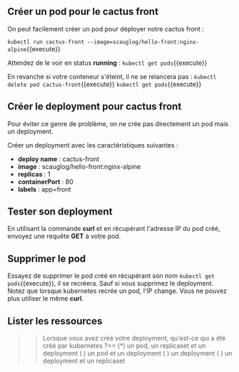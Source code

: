 ## Créer un pod pour le cactus front

On peut facilement créer un pod pour déployer notre cactus front :

`kubectl run cactus-front --image=scauglog/hello-front:nginx-alpine`{{execute}}

Attendez de le voir en status **running** : `kubectl get pods`{{execute}}

En revanche si votre conteneur s'éteint, il ne se relancera pas :
`kubectl delete pod cactus-front`{{execute}}
`kubectl get pods`{{execute}}

## Créer le deployment pour cactus front
Pour éviter ce genre de problème, on ne crée pas directement un pod mais un deployment.

Créer un deployment avec les caractéristiques suivantes :
* **deploy name** : cactus-front
* **image** : scauglog/hello-front:nginx-alpine
* **replicas** : 1
* **containerPort** : 80
* **labels** : app=front

## Tester son deployment

En utilisant la commande **curl** et en récupérant l'adresse IP du pod créé, envoyez une requête **GET** à votre pod.

## Supprimer le pod

Essayez de supprimer le pod créé en récupérant son nom `kubectl get pods`{{execute}}, il se recréera. Sauf si vous supprimez le deployment. Notez que lorsque kubernetes recrée un pod, l'IP change. Vous ne pouvez plus utiliser le même **curl**.

## Lister les ressources

>>Lorsque vous avez créé votre deployment, qu'est-ce qui a été créé par kubernetes ?<<
(*) un pod, un replicaset et un deployment
( ) un pod et un deployment
( ) un deployment
( ) un deployment et un replicaset